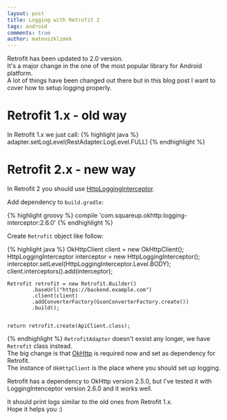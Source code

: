 ```yaml
---
layout: post
title: Logging with Retrofit 2
tags: android
comments: true
author: mateuszklimek
---
```


Retrofit has been updated to 2.0 version.<br/>
It's a major change in the one of the most popular library for Android platform.</br>
A lot of things have been changed out there but in this blog post I want to cover how to setup logging properly.

# Retrofit 1.x - old way
In Retrofit 1.x we just call:
{% highlight java %}
	adapter.setLogLevel(RestAdapter.LogLevel.FULL)
{% endhighlight %}

# Retrofit 2.x - new way
In Retrofit 2 you should use [HttpLoggingInterceptor](https://github.com/square/okhttp/blob/master/okhttp-logging-interceptor/src/main/java/com/squareup/okhttp/logging/HttpLoggingInterceptor.java).

Add dependency to `build.gradle`:

{% highlight groovy %}
compile 'com.squareup.okhttp:logging-interceptor:2.6.0'
{% endhighlight %}

Create `Retrofit` object like follow:

{% highlight java %}
	OkHttpClient client = new OkHttpClient();
	HttpLoggingInterceptor interceptor = new HttpLoggingInterceptor();
	interceptor.setLevel(HttpLoggingInterceptor.Level.BODY);
	client.interceptors().add(interceptor);

	Retrofit retrofit = new Retrofit.Builder()
	        .baseUrl("https://backend.example.com")
	        .client(client)
	        .addConverterFactory(GsonConverterFactory.create())
	        .build();


	return retrofit.create(ApiClient.class);
{% endhighlight %}
`RetrofitAdapter` doesn't exsist any longer, we have `Retrofit` class instead. <br/>
The big change is that [OkHttp](http://square.github.io/okhttp/) is required now and set as dependency for Retrofit.<br/>
The instance of `OkHttpClient` is the place where you should set up logging.

Retrofit has a dependency to OkHttp version 2.5.0, but I've tested it with LoggingIntenceptor version 2.6.0 and it works well.

It should print logs similar to the old ones from Retrofit 1.x.<br />
Hope it helps you :)




